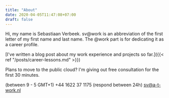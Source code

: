 ```yaml
---
title: "About"
date: 2020-04-05T11:47:08+07:00
draft: false
---
```

Hi, my name is Sebastiaan Verbeek. sv@work is an abbreviation of the first letter of my first name and last name. The @work part is for dedicating it as a career profile.

[I've written a blog post about my work experience and projects so far.]({{< ref "/posts/career-lessons.md" >}})

Plans to move to the public cloud? I'm giving out free consultation for the first 30 minutes. 

(between 9 - 5 GMT+1) +44 1622 37 1175
(respond between 24h) sv@a-t-work.nl